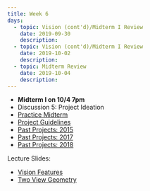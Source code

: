 ```yaml
---
title: Week 6
days:
  - topic: Vision (cont'd)/Midterm I Review
    date: 2019-09-30
    description: 
  - topic: Vision (cont'd)/Midterm I Review
    date: 2019-10-02
    description: 
  - topic: Midterm Review
    date: 2019-10-04
    description: 
---
```


- **Midterm I on 10/4 7pm**
- Discussion 5: Project Ideation
- [Practice Midterm](../assets/practice_mt/PracticeMidterm1-fall2019.pdf)
- [Project Guidelines](../assets/proj/final_project_guidelines.pdf)
- [Past Projects: 2015](../assets/proj/past_projects_2015.pdf)
- [Past Projects: 2017](../assets/proj/past_projects_2017.pdf)
- [Past Projects: 2018](../assets/proj/past_projects_2018.pdf)

Lecture Slides:
- [Vision Features](../assets/lectures/refs/Vision_Features_MaSKS_Chap3.ppt)
- [Two View Geometry](../assets/lectures/refs/TwoViewGeom_MaSKS_Chap4.ppt)

